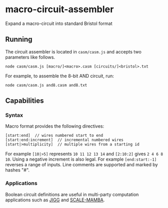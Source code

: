 # macro-circuit-assembler
Expand a macro-circuit into standard Bristol format

## Running
The circuit assembler is located in `casm/casm.js` and accepts two parameters like follows.
```shell
node casm/casm.js [macro/]<macro>.casm [circuits/]<bristol>.txt
```

For example, to assemble the 8-bit AND circuit, run:
```shell
node casm/casm.js and8.casm and8.txt
```

## Capabilities

### Syntax
Macro format provides the following directives:

```as3
[start:end]  // wires numbered start to end
[start:end:increment]  // incremental numbered wires
[start|>multiplicity]  // multiple wires from a starting id
```

For example `[10|>5]` represents `10 11 12 13 14` and `[2:10:2]` gives `2 4 6 8 10`.  Using a negative increment is also legal.  For example `[end:start:-1]` reverses a range of inputs.  Line comments are supported and marked by hashes "#". 

### Applications
Boolean circuit definitions are useful in multi-party computation applications such as [JIGG](https://github.com/multiparty/jigg) and [SCALE-MAMBA](https://github.com/KULeuven-COSIC/SCALE-MAMBA/tree/master/Circuits/Bristol).
